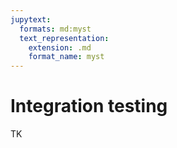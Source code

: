 ```yaml
---
jupytext:
  formats: md:myst
  text_representation:
    extension: .md
    format_name: myst
---
```


# Integration testing

TK
